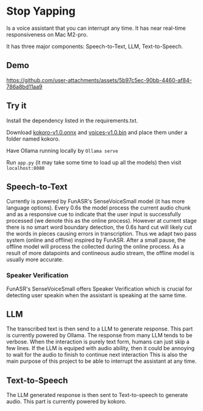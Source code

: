 # Stop Yapping 
Is a voice assistant that you can interrupt any time. It has near real-time responsiveness on Mac M2-pro. 

It has three major components: Speech-to-Text, LLM, Text-to-Speech.

## Demo


https://github.com/user-attachments/assets/5b97c5ec-90bb-4460-af84-786a8bd11aa9


## Try it
Install the dependency listed in the requirements.txt. 

Download [kokoro-v1.0.onnx](https://github.com/thewh1teagle/kokoro-onnx?tab=readme-ov-file#:~:text=Download%20the%20files-,kokoro%2Dv1.0.onnx,-%2C%20and%20voices%2Dv1.0) and [voices-v1.0.bin](https://github.com/thewh1teagle/kokoro-onnx?tab=readme-ov-file#:~:text=onnx%2C%20and-,voices%2Dv1.0.bin,-and%20place%20them) and place them under a folder named kokoro.

Have Ollama running locally by ``` Ollama serve ```

Run ``` app.py ``` (it may take some time to load up all the models) then visit ``` localhost:8080 ```

## Speech-to-Text
Currently is powered by FunASR's SenseVoiceSmall model (it has more language options). 
Every 0.6s the model process the current audio chunk and as a responsive cue to indicate that the user input is successfully processed (we denote this as the online process). 
However at current stage there is no smart word boundary detection, the 0.6s hard cut will likely cut the words in pieces causing errors in transcription. 
Thus we adapt two pass system (online and offline) inspired by FunASR. 
After a small pause, the offline model will process the collected during the online process. As a result of more datapoints and contineous audio stream, the offline model is usually more accurate.

### Speaker Verification
FunASR's SenseVoiceSmall offers Speaker Verification which is crucial for detecting user speakin when the assistant is speaking at the same time.

## LLM
The transcribed text is then send to a LLM to generate response. This part is currently powered by Ollama. The response from many LLM tends to be verbose. 
When the interaction is purely text form, humans can just skip a few lines. If the LLM is equiped with audio ability, then it could be annoying to wait for the audio to finish to continue next interaction
This is also the main purpose of this project to be able to interrupt the assistant at any time.

## Text-to-Speech
The LLM generated response is then sent to Text-to-speech to generate audio. This part is currently powered by kokoro. 
